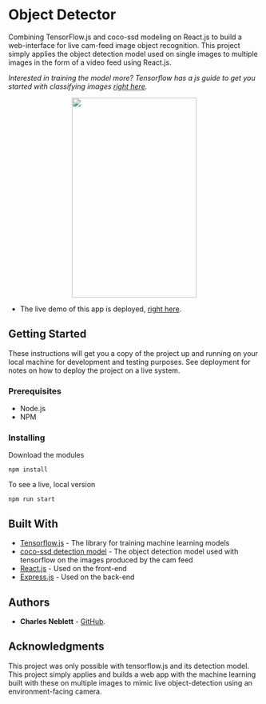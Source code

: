 # Object Detector

Combining TensorFlow.js and coco-ssd modeling on React.js to build a web-interface for live cam-feed image object recognition. This project simply applies the object detection model used on single images to multiple images in the form of a video feed using React.js.

*Interested in training the model more? Tensorflow has a js guide to get you started with classifying images [right here](https://codelabs.developers.google.com/codelabs/tensorflowjs-teachablemachine-codelab/index.html#0).*

<p align="center">
  <img width="250" height="400" src="https://media.giphy.com/media/Kco2VgLAQ0SBz4mMFk/giphy.gif">
</p>

* The live demo of this app is deployed, [right here](https://cnebs.github.io/object-detector).

## Getting Started

These instructions will get you a copy of the project up and running on your local machine for development and testing purposes. See deployment for notes on how to deploy the project on a live system.

### Prerequisites

* Node.js
* NPM

### Installing

Download the modules

```
npm install
```
To see a live, local version

```
npm run start
```

## Built With

* [Tensorflow.js](https://www.npmjs.com/package/@tensorflow/tfjs) - The library for training machine learning models
* [coco-ssd detection model](https://github.com/tensorflow/tfjs-models/tree/master/coco-ssd) - The object detection model used with tensorflow on the images produced by the cam feed
* [React.js](https://reactjs.org/) - Used on the front-end
* [Express.js](https://expressjs.com/) - Used on the back-end

## Authors

* **Charles Neblett** - [GitHub](https://github.com/cnebs).

## Acknowledgments

This project was only possible with tensorflow.js and its detection model. This project simply applies and builds a web app with the machine learning built with these on multiple images to mimic live object-detection using an environment-facing camera. 
